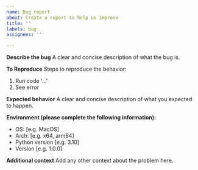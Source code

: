 ```yaml
---
name: Bug report
about: Create a report to help us improve
title: ''
labels: bug
assignees: ''

---
```


**Describe the bug**
A clear and concise description of what the bug is.

**To Reproduce**
Steps to reproduce the behavior:
1. Run code '...'
2. See error

**Expected behavior**
A clear and concise description of what you expected to happen.

**Environment (please complete the following information):**
 - OS: [e.g. MacOS]
 - Arch: [e.g. x64, arm64]
 - Python version [e.g. 3.10]
 - Version [e.g. 1.0.0]

**Additional context**
Add any other context about the problem here.
